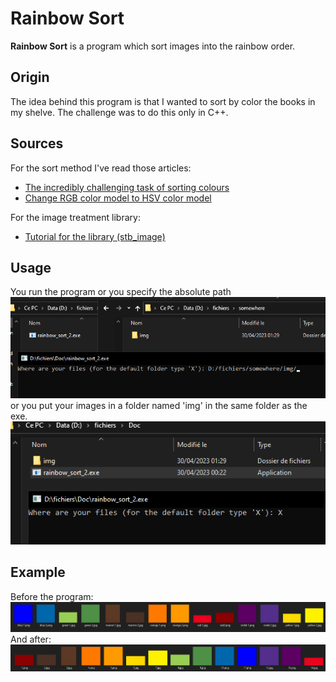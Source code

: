 # Rainbow Sort

**Rainbow Sort** is a program which sort images into the rainbow order.

## Origin
The idea behind this program is that I wanted to sort by color the books in my shelve. The challenge was to do this only in C++.

## Sources
For the sort method I've read those articles:
* [The incredibly challenging task of sorting colours](https://www.alanzucconi.com/2015/09/30/colour-sorting/)
* [Change RGB color model to HSV color model](https://www.geeksforgeeks.org/program-change-rgb-color-model-hsv-color-model/)

For the image treatment library:
* [Tutorial for the library (stb_image)](https://solarianprogrammer.com/2019/06/10/c-programming-reading-writing-images-stb_image-libraries/)

## Usage
You run the program or you specify the absolute path \
<img width="700" src="https://raw.githubusercontent.com/Eliott-Srl/rainbow_sort/master/screenshot/not%20X.png" alt="Keppler screen">  \
or you put your images in a folder named 'img' in the same folder as the exe. \
<img width="700" src="https://raw.githubusercontent.com/Eliott-Srl/rainbow_sort/master/screenshot/X.png" alt="Keppler screen">

## Example
Before the program: \
<img width="700" src="https://raw.githubusercontent.com/Eliott-Srl/rainbow_sort/master/screenshot/screenshot%20colors%20line.png" alt="Keppler screen">  \
And after: \
<img width="700" src="https://raw.githubusercontent.com/Eliott-Srl/rainbow_sort/master/screenshot/screenshot%20colors%20sorted%20line.png" alt="Keppler screen">

